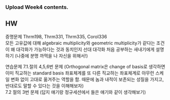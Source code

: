 ### Upload Week4 contents.
## HW
증명문제
Thrm198, Thrm331, Thrm335, Corol336 <br>
모든 고유값에 대해 algebraic multiplicity와 geometric multiplicity가 같다는 조건이 왜 대각화가 가능하다는 것과 동치인지 선대 대각화 처음 공부하는 새내기에게 설명하기 (나중에 분명 까먹을 나 자신을 위해서!)

연습문제
7.1.절의 4,5,6번 문제 (Orthogonal matrix은 change of basis로 생각하면 이미 직교하는 standard basis 좌표체계를 또 다른 직교하는 좌표체계로 아무런 스케일 변화 없이 고대로 옮겨주는 역할을 함. 때문에 놈과 내적이 보존되는 성질을 가지고, 반대로도 말할 수 있다는 것을 이해해보자) <br>
7.2 절의 3번 문제 (답지 얘기랑 정규세션에서 들은 얘기와 같이 생각해보기)
